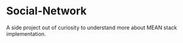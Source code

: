 # Social-Network
A side project out of curiosity to understand more about MEAN stack implementation.

